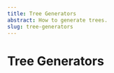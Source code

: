 ```yaml
---
title: Tree Generators
abstract: How to generate trees.
slug: tree-generators
---
```

# Tree Generators
